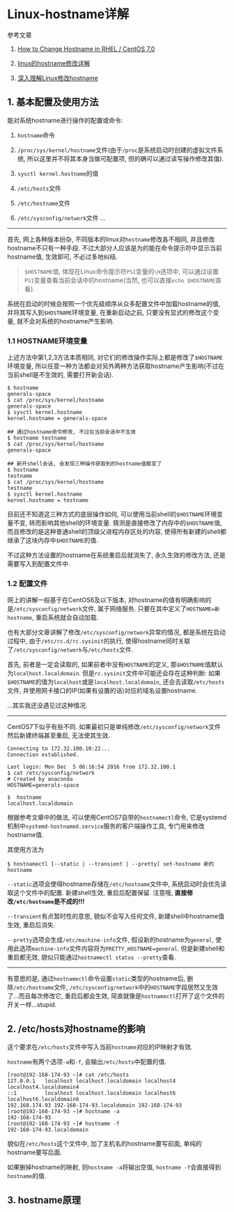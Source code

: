 # Linux-hostname详解

参考文章

1. [How to Change Hostname in RHEL / CentOS 7.0](http://linoxide.com/linux-command/change-hostname-in-rhel-centos-7/)

2. [linux的hostname修改详解](http://soft.chinabyte.com/os/281/11563281.shtml)

3. [深入理解Linux修改hostname](http://www.cnblogs.com/kerrycode/p/3595724.html)

## 1. 基本配置及使用方法

能对系统hostname进行操作的配置或命令:

1. `hostname`命令

2. `/proc/sys/kernel/hostname`文件(由于`/proc`是系统启动时创建的虚拟文件系统, 所以这里并不将其本身当做可配置项, 但的确可以通过读写操作修改其值).

3. `sysctl kernel.hostname`的值

4. `/etc/hosts`文件

5. `/etc/hostname`文件

6. `/etc/sysconfig/network`文件
...

------

首先, 网上各种版本纷杂, 不同版本的linux对`hostname`修改各不相同, 并且修改hostname不只有一种手段. 不过大部分人应该是为的能在命令提示符中显示当前hostname值, 生效即可, 不必过多地纠结.

> `$HOSTNAME`值, 体现在Linux命令提示符`PS1`变量的`\H`选项中, 可以通过设置`PS1`变量查看当前会话中的hostname(当然, 也可以直接`echo $HOSTNAME`查看).

系统在启动的时候会按照一个优先级顺序从众多配置文件中加载hostname的值, 并将其写入到`$HOSTNAME`环境变量, 在重新启动之前, 只要没有显式的修改这个变量, 就不会对系统的hostname产生影响.

### 1.1 HOSTNAME环境变量

上述方法中第1,2,3方法本质相同, 对它们的修改操作实际上都是修改了`$HOSTNAME`环境变量, 所以任意一种方法都会对另外两种方法获取hostname产生影响(不过在当前shell是不生效的, 需要打开新会话). 

```
$ hostname 
generals-space
$ cat /proc/sys/kernel/hostname 
generals-space
$ sysctl kernel.hostname
kernel.hostname = generals-space

## 通过hostname命令修改, 不过在当前会话中不生效
$ hostname testname
$ cat /proc/sys/kernel/hostname 
generals-space

## 新开shell会话, 会发现三种操作获取到的hostname值都变了
$ hostname 
testname
$ cat /proc/sys/kernel/hostname 
testname
$ sysctl kernel.hostname
kernel.hostname = testname
```

目前还不知道这三种方式的底层操作如何, 可以使用当前shell的`$HOSTNAME`环境变量不变, 转而影响其他shell的环境变量. 猜测是直接修改了内存中的`$HOSTNAME`值, 而且修改的是这种普通shell的顶级父进程内存区处的内容, 使得所有新建的shell都继承了这块内存中`$HOSTNAME`的值<???>.

不过这种方法设置的hostname在系统重启后就消失了, 永久生效的修改方法, 还是需要写入到配置文件中.

### 1.2 配置文件

网上的讲解一般基于在CentOS6及以下版本, 对hostname的值有明确影响的是`/etc/sysconfig/network`文件, 属于网络服务. 只要在其中定义了`HOSTNAME=新hostname`, 重启系统就会自动加载.

也有大部分文章讲解了修改`/etc/sysconfig/network`异常的情况, 都是系统在启动过程中, 由于`/etc/rc.d/rc.sysinit`的执行, 使得hostname同时关联了`/etc/sysconfig/network`与`/etc/hosts`文件.

首先, 前者是一定会读取的, 如果前者中没有`HOSTNAME`的定义, 那`$HOSTNAME`值默认为`localhost.localdomain`. 但是`rc.sysinit`文件中可能还会存在这种判断: 如果`$HOSTNAME`的值为`localhost`或是`localhost.localdomain`, 还会去读取`/etc/hosts`文件, 并使用网卡接口的IP(如果有设置的话)对应的域名设置hostname.

...其实我还没遇见过这种情况.

------

CentOS7下似乎有些不同. 如果最初只是单纯修改`/etc/sysconfig/network`文件然后新建终端甚至重启, 无法使其生效. 

```
Connecting to 172.32.100.10:22...
Connection established.

Last login: Mon Dec  5 06:16:54 2016 from 172.32.100.1
$ cat /etc/sysconfig/network
# Created by anaconda
HOSTNAME=generals-space

$  hostname
localhost.localdomain
```

根据参考文章中的做法, 可以使用CentOS7自带的`hostnamectl`命令,  它是systemd机制中`systemd-hostnamed.service`服务的客户端操作工具, 专门用来修改hostname值.

其使用方法为

```
$ hostnamectl [--static | --transient | --pretty] set-hostname 新的hostname
```

`--static`选项会使得hostname存储在`/etc/hostname`文件中, 系统启动时会优先读取这个文件中的配置. 新建shell生效, 重启后配置保留. 注意哦, **直接修改`/etc/hostname`是不成的!!!**

`--transient`有点暂时性的意思, 貌似不会写入任何文件, 新建shell中hostname值生效, 重启后消失.

`--pretty`选项会生成`/etc/machine-info`文件, 假设新的hostname为`general`, 使用此选项`machine-info`文件内容将为`PRETTY_HOSTNAME=general`. 但是新建shell和重启都无效, 貌似只能通过`hostnamectl status --pretty`查看.

------

有意思的是, 通过`hostnamectl`命令设置`static`类型的hostname后, 删除`/etc/hostname`文件, `/etc/sysconfig/network`中的`HOSTNAME`字段居然又生效了...而且每次修改它, 重启后都会生效, 简直就像是`hostnamectl`打开了这个文件的开关一样...stupid.

## 2. /etc/hosts对hostname的影响

这个要求在`/etc/hosts`文件中写入当前`hostname`对应的IP映射才有效.

`hostname`有两个选项`-a`和`-f`, 会输出`/etc/hosts`中配置的值.

```
[root@192-168-174-93 ~]# cat /etc/hosts
127.0.0.1   localhost localhost.localdomain localhost4 localhost4.localdomain4
::1         localhost localhost.localdomain localhost6 localhost6.localdomain6
192.168.174.93 192-168-174-93.localdomain 192-168-174-93
[root@192-168-174-93 ~]# hostname -a
192-168-174-93
[root@192-168-174-93 ~]# hostname -f
192-168-174-93.localdomain
```

貌似在`/etc/hosts`这个文件中, 加了主机名的hostname要写前面, 单纯的hostname要写后面.

如果删掉hostname的映射, 则`hostname -a`将输出空值, `hostname -f`会直接得到`hostname`的值.

## 3. hostname原理

<???>